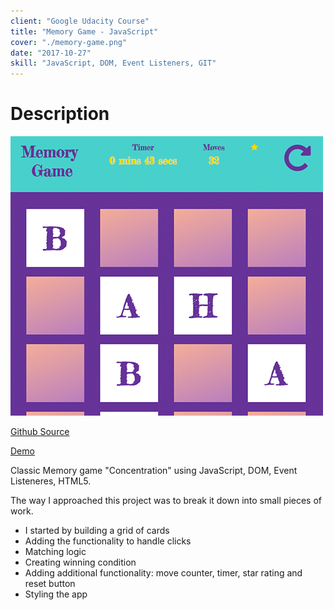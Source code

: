 ```yaml
---
client: "Google Udacity Course"
title: "Memory Game - JavaScript"
cover: "./memory-game.png"
date: "2017-10-27"
skill: "JavaScript, DOM, Event Listeners, GIT"
---
```

# Description
<img src="memory-game.png">

[Github Source](https://github.com/northantsvintage/fend-project-memory-game/)

[Demo](https://northantsvintage.github.io/fend-project-memory-game/)

Classic Memory game "Concentration" using JavaScript, DOM, Event Listeneres, HTML5.

The way I approached this project was to break it down into small pieces of work.
- I started by building a grid of cards
- Adding the functionality to handle clicks
- Matching logic
- Creating winning condition
- Adding additional functionality: move counter, timer, star rating and reset button
- Styling the app